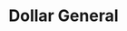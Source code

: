 ---
title: "Dollar General"
url: /cookeville/dollar-general-west-jackson-street/
shop: variety store
---